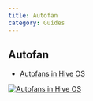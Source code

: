 ```yaml
---
title: Autofan
category: Guides
---
```


## Autofan
- <a href="https://www.youtube.com/watch?v=WMKMfwq9m2g">Autofans in Hive OS</a>

<a href="http://www.youtube.com/watch?feature=player_embedded&v=WMKMfwq9m2g
" target="_blank"><img src="http://img.youtube.com/vi/WMKMfwq9m2g/0.jpg"
alt="Autofans in Hive OS"></a>

